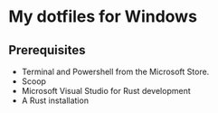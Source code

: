 # My dotfiles for Windows

## Prerequisites

- Terminal and Powershell from the Microsoft Store.
- Scoop
- Microsoft Visual Studio for Rust development
- A Rust installation
